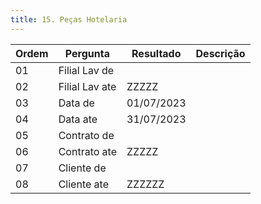 ```yaml
---
title: 15. Peças Hotelaria
---
```


Ordem | Pergunta | Resultado | Descrição
----- | -------- | --------- | ---------
01    |Filial Lav de | |
02    |Filial Lav ate |ZZZZZ |
03    |Data de |01/07/2023 |
04    |Data ate |31/07/2023 |
05    |Contrato de | |
06    |Contrato ate |ZZZZZ |
07    |Cliente de | |
08    |Cliente ate | ZZZZZZ|
